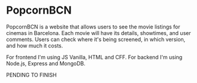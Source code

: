 # PopcornBCN
PopcornBCN is a website that allows users to see the movie listings for cinemas in Barcelona. Each movie will have its details, showtimes, and user comments. Users can check where it's being screened, in which version, and how much it costs.

For frontend I'm using JS Vanilla, HTML and CFF.
For backend I'm using Node.js, Express and MongoDB.


PENDING TO FINISH


